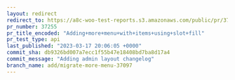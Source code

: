 ```yaml
---
layout: redirect
redirect_to: https://a8c-woo-test-reports.s3.amazonaws.com/public/pr/37255/api/index.html
pr_number: 37255
pr_title_encoded: "Adding+more+menu+with+items+using+slot+fill"
pr_test_type: api
last_published: "2023-03-17 20:06:05 +0000"
commit_sha: db9326bd007a7ecc1f55b47e18408bd7ba8d17a4
commit_message: "Adding admin layout changelog"
branch_name: add/migrate-more-menu-37097
---
```

